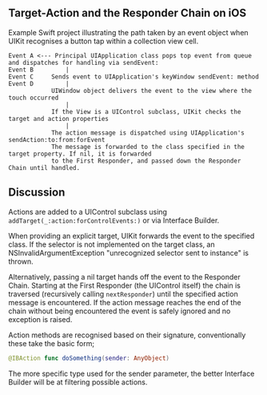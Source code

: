 ## Target-Action and the Responder Chain on iOS

Example Swift project illustrating the path taken by an event object when UIKit recognises a button tap within a collection view cell.

```
Event A <--- Principal UIApplication class pops top event from queue and dispatches for handling via sendEvent:
Event B     	|
Event C 	Sends event to UIApplication's keyWindow sendEvent: method
Event D 		|
			UIWindow object delivers the event to the view where the touch occurred
				|
			If the View is a UIControl subclass, UIKit checks the target and action properties
				|
			The action message is dispatched using UIApplication's sendAction:to:from:forEvent
			The message is forwarded to the class specified in the target property. If nil, it is forwarded
			to the First Responder, and passed down the Responder Chain until handled.
```

## Discussion

Actions are added to a UIControl subclass using `addTarget(_:action:forControlEvents:)` or via Interface Builder.

When providing an explicit target, UIKit forwards the event to the specified class. If the selector is not implemented on the target class, an NSInvalidArgumentException "unrecognized selector sent to instance" is thrown.

Alternatively, passing a nil target hands off the event to the Responder Chain. Starting at the First Responder (the UIControl itself) the chain is traversed (recursively calling `nextResponder`) until the specified action message is encountered. If the action message reaches the end of the chain without being encountered the event is safely ignored and no exception is raised.

Action methods are recognised based on their signature, conventionally these take the basic form;

```Swift
@IBAction func doSomething(sender: AnyObject)
```

The more specific type used for the sender parameter, the better Interface Builder will be at filtering possible actions.